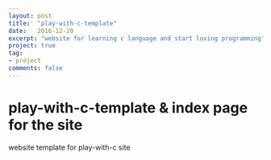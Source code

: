 ```yaml
---
layout: post
title:  "play-with-c-template"
date:   2016-12-20
excerpt: "website for learning c language and start loving programming"
project: true
tag:
- project
comments: false
---
```

# play-with-c-template & index page for the site 
website template for play-with-c site

